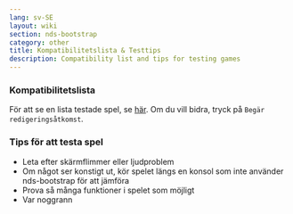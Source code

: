 ```yaml
---
lang: sv-SE
layout: wiki
section: nds-bootstrap
category: other
title: Kompatibilitetslista & Testtips
description: Compatibility list and tips for testing games
---
```


### Kompatibilitetslista
För att se en lista testade spel, se [här](https://docs.google.com/spreadsheets/d/1LRTkXOUXraTMjg1eedz_f7b5jiuyMv2x6e_jY_nyHSc/). Om du vill bidra, tryck på `Begär redigeringsåtkomst`.

### Tips för att testa spel
- Leta efter skärmflimmer eller ljudproblem
- Om något ser konstigt ut, kör spelet längs en konsol som inte använder nds-bootstrap för att jämföra
- Prova så många funktioner i spelet som möjligt
- Var noggrann
